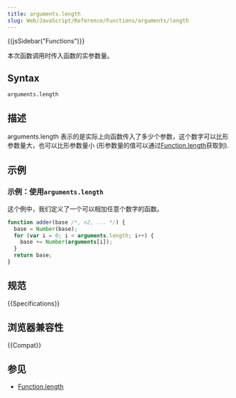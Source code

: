 ```yaml
---
title: arguments.length
slug: Web/JavaScript/Reference/Functions/arguments/length
---
```


{{jsSidebar("Functions")}}

本次函数调用时传入函数的实参数量。

## Syntax

```plain
arguments.length
```

## 描述

arguments.length 表示的是实际上向函数传入了多少个参数，这个数字可以比形参数量大，也可以比形参数量小 (形参数量的值可以通过[Function.length](/zh-CN/docs/JavaScript/Reference/Global_Objects/Function/length)获取到).

## 示例

### 示例：使用`arguments.length`

这个例中，我们定义了一个可以相加任意个数字的函数。

```js
function adder(base /*, n2, ... */) {
  base = Number(base);
  for (var i = 0; i < arguments.length; i++) {
    base += Number(arguments[i]);
  }
  return base;
}
```

## 规范

{{Specifications}}

## 浏览器兼容性

{{Compat}}

## 参见

- [Function.length](/zh-CN/docs/JavaScript/Reference/Global_Objects/Function/length)
